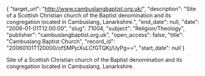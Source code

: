 {
  "target_url": "http://www.cambuslangbaptist.org.uk/", 
  "description": "Site of a Scottish Christian church of the Baptist denomination and its congregation located in Cambuslang, Lanarkshire.", 
  "end_date": null, 
  "date": "2006-01-01T12:00:00", 
  "slug": 71004, 
  "subject": "Religion/Theology", 
  "publisher": "cambuslangbaptist.org.uk", 
  "open_access": false, 
  "title": "Cambuslang Baptist Church", 
  "record_id": "20060101T120000/ofSMPjcXuLCfGTQKj/UyPg==", 
  "start_date": null
}

Site of a Scottish Christian church of the Baptist denomination and its congregation located in Cambuslang, Lanarkshire.
